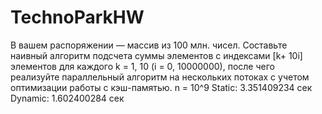 # TechnoParkHW
В вашем распоряжении — массив из 100 млн. чисел. Составьте наивный алгоритм подсчета суммы элементов с индексами [k+ 10i] элементов для каждого k = 1, 10 (i = 0, 10000000), после чего реализуйте параллельный алгоритм на нескольких потоках с учетом оптимизации работы с кэш-памятью.
n = 10^9
Static: 3.351409234 сек
Dynamic: 1.602400284 сек

